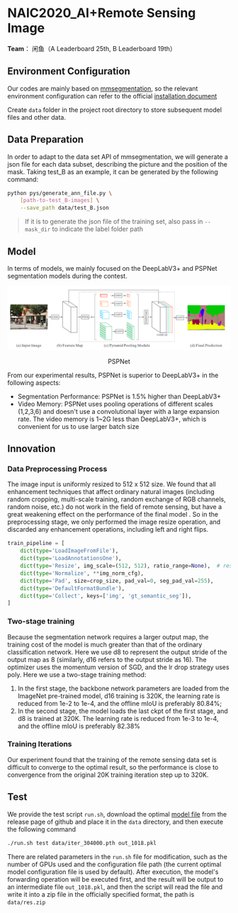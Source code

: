 # NAIC2020_AI+Remote Sensing Image 

**Team**： 闲鱼（A Leaderboard 25th, B Leaderboard 19th）

## Environment Configuration

Our codes are mainly based on [mmsegmentation](https://github.com/open-mmlab/mmsegmentation), so the relevant environment configuration can refer to the official [installation document](docs/install.md)

Create `data` folder in the project root directory to store subsequent model files and other data.

## Data Preparation

In order to adapt to the data set API of mmsegmentation, we will generate a json file for each data subset, describing the picture and the position of the mask. Taking test_B as an example, it can be generated by the following command:

```bash
python pys/generate_ann_file.py \
    [path-to-test_B-images] \
    --save_path data/test_B.json
```

> If it is to generate the json file of the training set, also pass in `--mask_dir` to indicate the label folder path

## Model

In terms of models, we mainly focused on the DeepLabV3+ and PSPNet segmentation models during the contest.

![](docs/pspnet.png)

<center><p>PSPNet</p></center>

From our experimental results, PSPNet is superior to DeepLabV3+ in the following aspects:

- Segmentation Performance: PSPNet is 1.5% higher than DeepLabV3+
- Video Memory: PSPNet uses pooling operations of different scales (1,2,3,6) and doesn't use a convolutional layer with a large expansion rate. The video memory is 1~2G less than DeepLabV3+, which is convenient for us to use larger batch size

## Innovation

### Data Preprocessing Process

The image input is uniformly resized to 512 x 512 size. We found that all enhancement techniques that affect ordinary natural images (including random cropping, multi-scale training, random exchange of RGB channels, random noise, etc.) do not work in the field of remote sensing, but have a great weakening effect on the performance of the final model . So in the preprocessing stage, we only performed the image resize operation, and discarded any enhancement operations, including left and right flips.

```python
train_pipeline = [
    dict(type='LoadImageFromFile'),      
    dict(type='LoadAnnotationsOne'),     
    dict(type='Resize', img_scale=(512, 512), ratio_range=None),  # resize
    dict(type='Normalize', **img_norm_cfg),
    dict(type='Pad', size=crop_size, pad_val=0, seg_pad_val=255),
    dict(type='DefaultFormatBundle'),
    dict(type='Collect', keys=['img', 'gt_semantic_seg']),
]
```

### Two-stage training

Because the segmentation network requires a larger output map, the training cost of the model is much greater than that of the ordinary classification network. Here we use d8 to represent the output stride of the output map as 8 (similarly, d16 refers to the output stride as 16). The optimizer uses the momentum version of SGD, and the lr drop strategy uses poly. Here we use a two-stage training method:

1. In the first stage, the backbone network parameters are loaded from the ImageNet pre-trained model, d16 training is 320K, the learning rate is reduced from 1e-2 to 1e-4, and the offline mIoU is preferably 80.84%;
2. In the second stage, the model loads the last ckpt of the first stage, and d8 is trained at 320K. The learning rate is reduced from 1e-3 to 1e-4, and the offline mIoU is preferably 82.38%

### Training Iterations

Our experiment found that the training of the remote sensing data set is difficult to converge to the optimal result, so the performance is close to convergence from the original 20K training iteration step up to 320K.


## Test

We provide the test script `run.sh`, download the optimal [model file]() from the release page of github and place it in the `data` directory, and then execute the following command

```bash
./run.sh test data/iter_304000.pth out_1018.pkl 
```

There are related parameters in the `run.sh` file for modification, such as the number of GPUs used and the configuration file path (the current optimal model configuration file is used by default). After execution, the model's forwarding operation will be executed first, and the result will be output to an intermediate file `out_1018.pkl`, and then the script will read the file and write it into a zip file in the officially specified format, the path is `data/res.zip`
